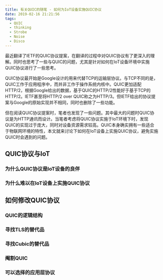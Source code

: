 ```yaml
---
title: 有关QUIC的随笔 - 如何为IoT设备实施QUIC协议
date: 2019-02-16 21:21:56
tags:
  - QUIC
  - thinking
  - Strobe
  - Noise
  - Disco
---
```


最近翻译了IETF的QUIC协议提案，在翻译的过程中对QUIC协议有了更深入的理解。同时也思考了一些与QUIC的问题，尤其是针对如何在IoT设备环境中实施QUIC协议进行了一些思考。

QUIC协议最开始是Google设计的用来代替TCP的运输层协议。与TCP不同的是，QUIC工作于应用程序中，而并非工作于操作系统内核中。QUIC更加适配HTTP/2，根据Google给出的数据，基于QUIC的HTTP/2性能好于基于TCP的HTTP/2。IETF甚至将HTTP/2 over QUIC称之为HTTP/3。但IETF给出的协议提案与Google的原始实现并不相同，同时也删除了一些功能。

但在阅读QUIC协议提案时，笔者也发现了一些问题。其中最大的问题时QUIC协议是为HTTP通讯而设计。当笔者考虑将QUIC协议实施于IoT环境下时，发现QUIC的实现过于庞大，同时对设备资源需求较高。QUIC本身确实拥有一些适合于物联网环境的特性，本文就来讨论下如何在IoT设备上实施QUIC协议，避免实施QUIC时会遇到的问题。

<!-- more -->

## QUIC协议与IoT

### 为什么QUIC协议是IoT设备的良伴

### 为什么难以在IoT设备上实施QUIC协议

## 如何修改QUIC协议

### QUIC的逻辑结构

### 寻找TLS的替代品

### 寻找Cubic的替代品

### 阉割QUIC

### 可以选择的应用层协议



